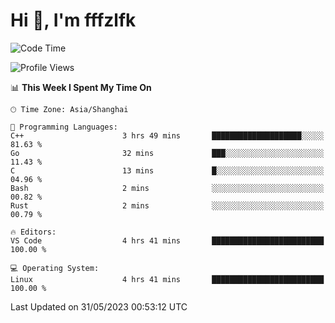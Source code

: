 # Hi 👋, I'm fffzlfk

<!--START_SECTION:waka-->
![Code Time](http://img.shields.io/badge/Code%20Time-223%20hrs%2033%20mins-blue)

![Profile Views](http://img.shields.io/badge/Profile%20Views-0-blue)

📊 **This Week I Spent My Time On** 

```text
🕑︎ Time Zone: Asia/Shanghai

💬 Programming Languages: 
C++                      3 hrs 49 mins       ████████████████████░░░░░   81.63 % 
Go                       32 mins             ███░░░░░░░░░░░░░░░░░░░░░░   11.43 % 
C                        13 mins             █░░░░░░░░░░░░░░░░░░░░░░░░   04.96 % 
Bash                     2 mins              ░░░░░░░░░░░░░░░░░░░░░░░░░   00.82 % 
Rust                     2 mins              ░░░░░░░░░░░░░░░░░░░░░░░░░   00.79 % 

🔥 Editors: 
VS Code                  4 hrs 41 mins       █████████████████████████   100.00 % 

💻 Operating System: 
Linux                    4 hrs 41 mins       █████████████████████████   100.00 % 
```


 Last Updated on 31/05/2023 00:53:12 UTC
<!--END_SECTION:waka-->
